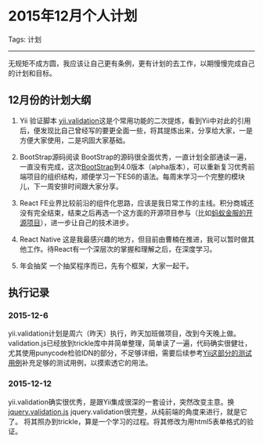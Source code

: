﻿# 2015年12月个人计划

Tags: 计划

---

无规矩不成方圆，我应该让自己更有条例，更有计划的去工作，以期慢慢完成自己的计划和目标。

## 12月份的计划大纲

1. Yii 验证脚本
    [yii.validation](https://github.com/yiisoft/yii2/blob/master/framework/assets/yii.validation.js)这是个常用功能的二次提炼，看到Yii中对此的引用后，便发现比自己曾经写的要更全面一些，将其提炼出来，分享给大家，一是方便大家使用，二是巩固大家基础。

2. BootStrap源码阅读
    BootStrap的源码很全面优秀，一直计划全部通读一遍，一直没有完成，这次[BootStrap](http://blog.getbootstrap.com/2015/08/19/bootstrap-4-alpha/)到4.0版本（alpha版本），可以重新复习优秀前端项目的组织结构，顺便学习一下ES6的语法。每周末学习一个完整的模块儿，下一周安排时间跟大家分享。

3. React
    FE业界比较前沿的组件化思路，应该是我日常工作的主线。积分商城还没有完全结束，结束之后再选一个这方面的开源项目参与（比如[蚂蚁金服的开源项目](http://ant.design/)），进一步让自己的技术进步。

4. React Native
    这是我最感兴趣的地方，但目前由曹楠在推进，我可以暂时做其他工作。待React有一个深层次的掌握和理解之后，在深度学习。

5. 年会抽奖
    一个抽奖程序而已，先有个框架，大家一起干。

## 执行记录

### 2015-12-6
yii.validation计划是周六（昨天）执行，昨天加班做项目，改到今天晚上做。
validation.js已经放到trickle库中并简单整理，简单读了一遍，代码确实很健壮，尤其使用punycode检验IDN的部分，不足够详细，需要后续参考[Yii这部分的测试用例](https://github.com/yiisoft/yii2/tree/8f8bedbd88f3473b0c61e01b5f81a56c9caefce0/framework/validators)补充足够的测试用例，以摸索透它的用法。

### 2015-12-12
yii.validation确实很优秀，是跟Yii集成很深的一套设计，突然改变主意。换[jquery.validation.js](https://github.com/jzaefferer/jquery-validation)
jquery.validation很完整，从纯前端的角度来进行，就是它了。
将其照办到trickle，算是一个学习的过程。将其修改为用html5表单格式的验证。
